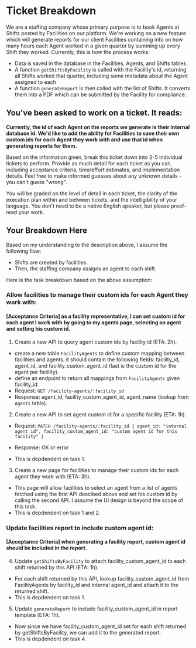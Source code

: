 # Ticket Breakdown

We are a staffing company whose primary purpose is to book Agents at Shifts posted by Facilities on our platform. We're working on a new feature which will generate reports for our client Facilities containing info on how many hours each Agent worked in a given quarter by summing up every Shift they worked. Currently, this is how the process works:

-   Data is saved in the database in the Facilities, Agents, and Shifts tables
-   A function `getShiftsByFacility` is called with the Facility's id, returning all Shifts worked that quarter, including some metadata about the Agent assigned to each
-   A function `generateReport` is then called with the list of Shifts. It converts them into a PDF which can be submitted by the Facility for compliance.

## You've been asked to work on a ticket. It reads:

**Currently, the id of each Agent on the reports we generate is their internal database id. We'd like to add the ability for Facilities to save their own custom ids for each Agent they work with and use that id when generating reports for them.**

Based on the information given, break this ticket down into 2-5 individual tickets to perform. Provide as much detail for each ticket as you can, including acceptance criteria, time/effort estimates, and implementation details. Feel free to make informed guesses about any unknown details - you can't guess "wrong".

You will be graded on the level of detail in each ticket, the clarity of the execution plan within and between tickets, and the intelligibility of your language. You don't need to be a native English speaker, but please proof-read your work.

## Your Breakdown Here

Based on my understanding to the description above, I assume the following flow:

-   Shifts are created by facilities.
-   Then, the staffing company assigns an agent to each shift.

Here is the task breakdown based on the above assumption:

### Allow facilities to manage their custom ids for each Agent they work with:
#### [Acceptance Criteria] as a facility representative, I can set custom id for each agent I work with by going to my agents page, selecting an agent and setting his custom id.

1. Create a new API to query agent custom ids by facility id (ETA: 2h).

-   create a new table `FacilityAgents` to define custom mapping between facilities and agents. it should contain the following fields: facility_id, agent_id, and facility_custom_agent_id (last is the custom id for the agent per facility).
-   define an endpoint to return all mappings from `FacilityAgents` given facility_id.
-   Request: `GET /facility-agents/:facility_id`
-   Response: agent_id, facility_custom_agent_id, agent_name (lookup from `Agents` table).

2. Create a new API to set agent custom id for a specific facility (ETA: 1h).

-   Request:
    `PATCH /facility-agents/:facility_id
{
  agent_id: "internal agent id",
  facility_custom_agent_id: "custom agent id for this facility"
}`

-   Response: OK or error
- This is depdendent on task 1.

3. Create a new page for facilities to manage their custom ids for each agent they work with (ETA: 3h).

-   This page will allow facilities to select an agent from a list of agents fetched using the first API descibed above and set his custom id by calling the second API. I assume the UI design is beyond the scope of this task.
- This is depdendent on task 1 and 2.

### Update facilities report to include custom agent id:
#### [Acceptance Criteria] when generating a facility report, custom agent id should be included in the report.

4. Update `getShiftsByFacility` to attach facility_custom_agent_id to each shift returned by this API (ETA: 1h).
- For each shift returned by this API, lookup facility_custom_agent_id from FacilityAgents by facility_id and internal agent_id and attach it to the returned shift.
- This is depdendent on task 1.
5. Update `generateReport` to include facility_custom_agent_id in report template (ETA: 1h).
- Now since we have facility_custom_agent_id set for each shift returned by getShiftsByFacility, we can add it to the generated report.
- This is depdendent on task 4.
